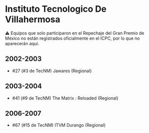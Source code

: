 # Instituto Tecnologico De Villahermosa

:warning: Equipos que solo participaron en el Repechaje del Gran Premio de México no están registrados oficialmente en el ICPC, por lo que no aparecerán aquí.

## 2002-2003

- #27 (#3 de TecNM) Jawares (Regional)

## 2003-2004

- #41 (#9 de TecNM) The Matrix : Reloaded (Regional)

## 2006-2007

- #67 (#15 de TecNM) ITVM Durango (Regional)


